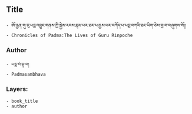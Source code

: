 ## Title
	- ཨོ་རྒྱན་གུ་རུ་པདྨ་འབྱུང་གནས་ཀྱི་སྐྱེས་རབས་རྣམ་པར་ཐར་པ་རྒྱས་པར་བཀོད་པ་པདྨ་བཀའི་ཐང་ཡིག་ཅེས་བྱ་བ་བཞུགས་སོ།།
	- Chronicles of Padma:The Lives of Guru Rinpoche

### Author
	- པདྨ་སཾ་བྷ་བ།
	- Padmasambhava

### Layers:
	- book_title
	- author
